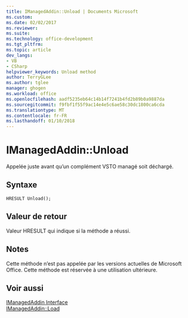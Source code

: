 ```yaml
---
title: IManagedAddin::Unload | Documents Microsoft
ms.custom: 
ms.date: 02/02/2017
ms.reviewer: 
ms.suite: 
ms.technology: office-development
ms.tgt_pltfrm: 
ms.topic: article
dev_langs:
- VB
- CSharp
helpviewer_keywords: Unload method
author: TerryGLee
ms.author: tglee
manager: ghogen
ms.workload: office
ms.openlocfilehash: aadf5235eb64c14b14f7241b4fd2b89b0a9887da
ms.sourcegitcommit: f9fbf1f55f9ac14e4e5c6ae58c30dc1800ca6cda
ms.translationtype: MT
ms.contentlocale: fr-FR
ms.lasthandoff: 01/10/2018
---
```

# <a name="imanagedaddinunload"></a>IManagedAddin::Unload
  Appelée juste avant qu’un complément VSTO managé soit déchargé.  
  
## <a name="syntax"></a>Syntaxe  
  
```  
HRESULT Unload();  
```  
  
## <a name="return-value"></a>Valeur de retour  
 Valeur HRESULT qui indique si la méthode a réussi.  
  
## <a name="remarks"></a>Notes  
 Cette méthode n’est pas appelée par les versions actuelles de Microsoft Office. Cette méthode est réservée à une utilisation ultérieure.  
  
## <a name="see-also"></a>Voir aussi  
 [IManagedAddin Interface](../vsto/imanagedaddin-interface.md)   
 [IManagedAddin::Load](../vsto/imanagedaddin-load.md)  
  
  